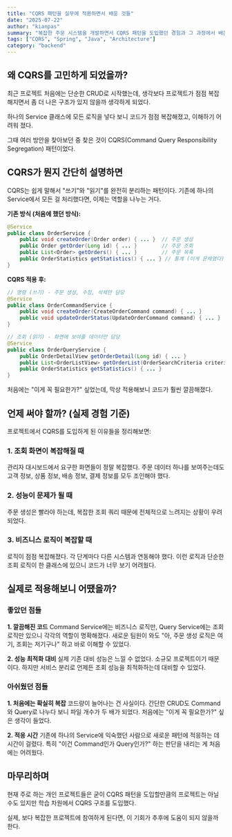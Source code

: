 ```yaml
---
title: "CQRS 패턴을 실무에 적용하면서 배운 것들"
date: "2025-07-22"
author: "kianpas"
summary: "복잡한 주문 시스템을 개발하면서 CQRS 패턴을 도입했던 경험과 그 과정에서 배운 것들을 공유합니다."
tags: ["CQRS", "Spring", "Java", "Architecture"]
category: "backend"
---
```


## 왜 CQRS를 고민하게 되었을까?

최근 프로젝트 처음에는 단순한 CRUD로 시작했는데, 생각보다 프로젝트가 점점 복잡해지면서 좀 더 나은 구조가 있지 않을까 생각하게 되었다.

하나의 Service 클래스에 모든 로직을 넣다 보니 코드가 점점 복잡해졌고, 이해하기 어려워 졌다.

그때 여러 방안을 찾아보던 중 찾은 것이 CQRS(Command Query Responsibility Segregation) 패턴이었다.

## CQRS가 뭔지 간단히 설명하면

CQRS는 쉽게 말해서 "쓰기"와 "읽기"를 완전히 분리하는 패턴이다. 기존에 하나의 Service에서 모든 걸 처리했다면, 이제는 역할을 나누는 거다.

**기존 방식 (처음에 했던 방식):**

```java
@Service
public class OrderService {
    public void createOrder(Order order) { ... }  // 주문 생성
    public Order getOrder(Long id) { ... }        // 주문 조회
    public List<Order> getOrders() { ... }        // 주문 목록
    public OrderStatistics getStatistics() { ... } // 통계 (이게 문제였다)
}
```

**CQRS 적용 후:**

```java
// 명령 (쓰기) - 주문 생성, 수정, 삭제만 담당
@Service
public class OrderCommandService {
    public void createOrder(CreateOrderCommand command) { ... }
    public void updateOrderStatus(UpdateOrderCommand command) { ... }
}

// 조회 (읽기) - 화면에 보여줄 데이터만 담당
@Service
public class OrderQueryService {
    public OrderDetailView getOrderDetail(Long id) { ... }
    public List<OrderListView> getOrderList(OrderSearchCriteria criteria) { ... }
    public OrderStatistics getStatistics() { ... }
}
```

처음에는 "이게 꼭 필요한가?" 싶었는데, 막상 적용해보니 코드가 훨씬 깔끔해졌다.

## 언제 써야 할까? (실제 경험 기준)

프로젝트에서 CQRS를 도입하게 된 이유들을 정리해보면:

### 1. 조회 화면이 복잡해질 때

관리자 대시보드에서 요구한 화면들이 정말 복잡했다. 주문 데이터 하나를 보여주는데도 고객 정보, 상품 정보, 배송 정보, 결제 정보를 모두 조인해야 했다.

### 2. 성능이 문제가 될 때

주문 생성은 빨라야 하는데, 복잡한 조회 쿼리 때문에 전체적으로 느려지는 상황이 우려 되었다.

### 3. 비즈니스 로직이 복잡할 때

로직이 점점 복잡해졌다. 각 단계마다 다른 시스템과 연동해야 했다. 이런 로직과 단순한 조회 로직이 한 클래스에 있으니 코드가 너무 보기 어려웠다.

## 실제로 적용해보니 어땠을까?

### 좋았던 점들

**1. 깔끔해진 코드**
Command Service에는 비즈니스 로직만, Query Service에는 조회 로직만 있으니 각각의 역할이 명확해졌다. 새로운 팀원이 와도 "아, 주문 생성 로직은 여기, 조회는 저기구나" 하고 바로 이해할 수 있었다.

**2. 성능 최적화 대비**
실제 기존 대비 성능은 느낄 수 없었다. 소규모 프로젝트이기 때문이다. 하지만 서비스 분리로 언제든 조회 성능을 최적화하는데 대비할 수 있었다.

### 아쉬웠던 점들

**1. 처음에는 확실히 복잡**
코드량이 늘어나는 건 사실이다. 간단한 CRUD도 Command와 Query로 나누다 보니 파일 개수가 두 배가 되었다. 처음에는 "이게 꼭 필요한가?" 싶은 생각이 들었다.

**2. 적응 시간**
기존에 하나의 Service에 익숙했던 사람으로 새로운 패턴에 적응하는 데 시간이 걸렸다. 특히 "이건 Command인가 Query인가?" 하는 판단을 내리는 게 처음에는 어려웠다.

## 마무리하며

현재 주로 하는 개인 프로젝트들은 굳이 CQRS 패턴을 도입할만큼의 프로젝트는 아닐 수도 있지만
학습 차원에서 CQRS 구조를 도입했다.

실제, 보다 복잡한 프로젝트에 참여하게 된다면, 이 기회가 추후에 도움이 되지 않을까 한다.
